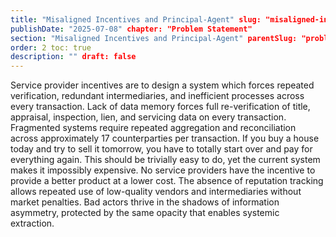 ```yaml
---
title: "Misaligned Incentives and Principal-Agent" slug: "misaligned-incentives-and-principal-agent"
publishDate: "2025-07-08" chapter: "Problem Statement"
section: "Misaligned Incentives and Principal-Agent" parentSlug: "problem-statement"
order: 2 toc: true
description: "" draft: false
---
```

Service provider incentives are to design a system which forces repeated verification, redundant intermediaries, and inefficient processes across every transaction. Lack of data memory forces full re-verification of title, appraisal, inspection, lien, and servicing data on every transaction. Fragmented systems require repeated aggregation and reconciliation across approximately 17 counterparties per transaction.
If you buy a house today and try to sell it tomorrow, you have to totally start over and pay for everything again. This should be trivially easy to do, yet the current system makes it impossibly expensive. No service providers have the incentive to provide a better product at a lower cost. The absence of reputation tracking allows repeated use of low-quality vendors and intermediaries without market penalties. Bad actors thrive in the shadows of information asymmetry, protected by the same opacity that enables systemic extraction.